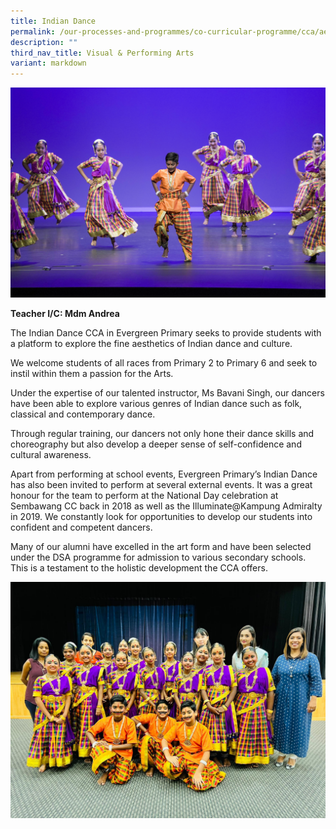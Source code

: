 ```yaml
---
title: Indian Dance
permalink: /our-processes-and-programmes/co-curricular-programme/cca/aesthetics/indian-dance/
description: ""
third_nav_title: Visual & Performing Arts
variant: markdown
---
```

![](/images/CCA%20Photos/ind45-15%20-%20k%20vejayalakshmy%20andrea%20(1).jpg)

**Teacher I/C:   Mdm Andrea** 


The Indian Dance CCA in Evergreen Primary seeks to provide students with a platform to explore the fine aesthetics of Indian dance and culture.&nbsp;

We welcome students of all races from Primary 2 to Primary 6 and seek to instil within them a passion for the Arts.

Under the expertise of our talented instructor, Ms Bavani Singh, our dancers have been able to explore various genres of Indian dance such as folk, classical and contemporary dance.&nbsp;

Through regular training, our dancers not only hone their dance skills and choreography but also develop a deeper sense of self-confidence and cultural awareness.&nbsp;

Apart from performing at school events, Evergreen Primary’s Indian Dance has also been invited to perform at several external events. It was a great honour for the team to perform at the National Day celebration at Sembawang CC back in 2018 as well as the Illuminate@Kampung Admiralty in 2019. We constantly look for opportunities to develop our students into confident and competent dancers.

Many of our alumni have excelled in the art form and have been selected under the DSA programme for admission to various secondary schools. This is a testament to the holistic development the CCA offers.


![](/images/Department%20Photos/CCA/Indian%20Dance/indian%20dance%20.jpeg)